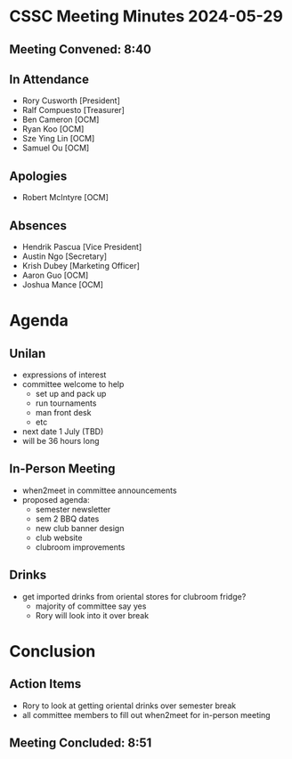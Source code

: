 # CSSC Meeting Minutes 2024-05-29

## Meeting Convened: 8:40

## In Attendance

- Rory Cusworth [President]
- Ralf Compuesto [Treasurer]
- Ben Cameron [OCM]
- Ryan Koo [OCM]
- Sze Ying Lin [OCM]
- Samuel Ou [OCM]

## Apologies

- Robert McIntyre [OCM]

## Absences

- Hendrik Pascua [Vice President]
- Austin Ngo [Secretary]
- Krish Dubey [Marketing Officer]
- Aaron Guo [OCM]
- Joshua Mance [OCM]

# Agenda

## Unilan
- expressions of interest
- committee welcome to help
    - set up and pack up
    - run tournaments
    - man front desk
    - etc
- next date 1 July (TBD)
- will be 36 hours long

## In-Person Meeting
- when2meet in committee announcements
- proposed agenda:
    - semester newsletter
    - sem 2 BBQ dates
    - new club banner design
    - club website
    - clubroom improvements

## Drinks
- get imported drinks from oriental stores for clubroom fridge?
    - majority of committee say yes
    - Rory will look into it over break

# Conclusion

## Action Items
- Rory to look at getting oriental drinks over semester break
- all committee members to fill out when2meet for in-person meeting

## Meeting Concluded: 8:51
